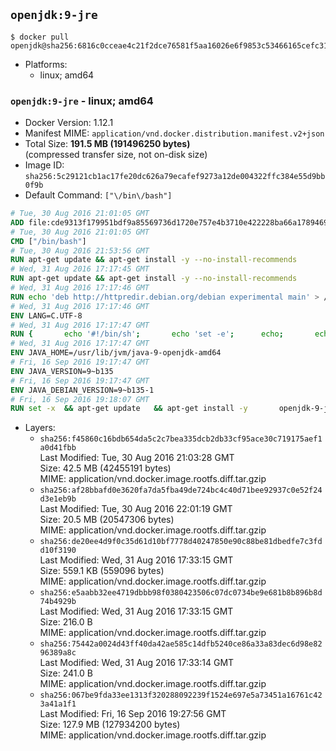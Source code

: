 ## `openjdk:9-jre`

```console
$ docker pull openjdk@sha256:6816c0cceae4c21f2dce76581f5aa16026e6f9853c53466165cefc31754f68e0
```

-	Platforms:
	-	linux; amd64

### `openjdk:9-jre` - linux; amd64

-	Docker Version: 1.12.1
-	Manifest MIME: `application/vnd.docker.distribution.manifest.v2+json`
-	Total Size: **191.5 MB (191496250 bytes)**  
	(compressed transfer size, not on-disk size)
-	Image ID: `sha256:5c29121cb1ac17fe20dc626a79ecafef9273a12de004322ffc384e55d9bb0f9b`
-	Default Command: `["\/bin\/bash"]`

```dockerfile
# Tue, 30 Aug 2016 21:01:05 GMT
ADD file:cde9313f179951bdf9a85569736d1720e757e4b3710e422228ba66a1789469a9 in / 
# Tue, 30 Aug 2016 21:01:05 GMT
CMD ["/bin/bash"]
# Tue, 30 Aug 2016 21:53:56 GMT
RUN apt-get update && apt-get install -y --no-install-recommends 		ca-certificates 		curl 		wget 	&& rm -rf /var/lib/apt/lists/*
# Wed, 31 Aug 2016 17:17:45 GMT
RUN apt-get update && apt-get install -y --no-install-recommends 		bzip2 		unzip 		xz-utils 	&& rm -rf /var/lib/apt/lists/*
# Wed, 31 Aug 2016 17:17:46 GMT
RUN echo 'deb http://httpredir.debian.org/debian experimental main' > /etc/apt/sources.list.d/experimental.list
# Wed, 31 Aug 2016 17:17:46 GMT
ENV LANG=C.UTF-8
# Wed, 31 Aug 2016 17:17:47 GMT
RUN { 		echo '#!/bin/sh'; 		echo 'set -e'; 		echo; 		echo 'dirname "$(dirname "$(readlink -f "$(which javac || which java)")")"'; 	} > /usr/local/bin/docker-java-home 	&& chmod +x /usr/local/bin/docker-java-home
# Wed, 31 Aug 2016 17:17:47 GMT
ENV JAVA_HOME=/usr/lib/jvm/java-9-openjdk-amd64
# Fri, 16 Sep 2016 19:17:47 GMT
ENV JAVA_VERSION=9~b135
# Fri, 16 Sep 2016 19:17:47 GMT
ENV JAVA_DEBIAN_VERSION=9~b135-1
# Fri, 16 Sep 2016 19:18:07 GMT
RUN set -x 	&& apt-get update 	&& apt-get install -y 		openjdk-9-jre-headless="$JAVA_DEBIAN_VERSION" 	&& rm -rf /var/lib/apt/lists/* 	&& [ "$JAVA_HOME" = "$(docker-java-home)" ]
```

-	Layers:
	-	`sha256:f45860c16bdb654da5c2c7bea335dcb2db33cf95ace30c719175aef1a0d41fbb`  
		Last Modified: Tue, 30 Aug 2016 21:03:28 GMT  
		Size: 42.5 MB (42455191 bytes)  
		MIME: application/vnd.docker.image.rootfs.diff.tar.gzip
	-	`sha256:af28bbafd0e3620fa7da5fba49de724bc4c40d71bee92937c0e52f24d3e1eb9b`  
		Last Modified: Tue, 30 Aug 2016 22:01:19 GMT  
		Size: 20.5 MB (20547306 bytes)  
		MIME: application/vnd.docker.image.rootfs.diff.tar.gzip
	-	`sha256:de20ee4d9f0c35d61d10bf7778d40247850e90c88be81dbedfe7c3fdd10f3190`  
		Last Modified: Wed, 31 Aug 2016 17:33:15 GMT  
		Size: 559.1 KB (559096 bytes)  
		MIME: application/vnd.docker.image.rootfs.diff.tar.gzip
	-	`sha256:e5aabb32ee4719dbbb98f0380423506c07dc0734be9e681b8b896b8d74b4929b`  
		Last Modified: Wed, 31 Aug 2016 17:33:15 GMT  
		Size: 216.0 B  
		MIME: application/vnd.docker.image.rootfs.diff.tar.gzip
	-	`sha256:75442a0024d43ff40da42ae585c14dfb5240ce86a33a83dec6d98e8296389a8c`  
		Last Modified: Wed, 31 Aug 2016 17:33:14 GMT  
		Size: 241.0 B  
		MIME: application/vnd.docker.image.rootfs.diff.tar.gzip
	-	`sha256:067be9fda33ee1313f320288092239f1524e697e5a73451a16761c423a41a1f1`  
		Last Modified: Fri, 16 Sep 2016 19:27:56 GMT  
		Size: 127.9 MB (127934200 bytes)  
		MIME: application/vnd.docker.image.rootfs.diff.tar.gzip
